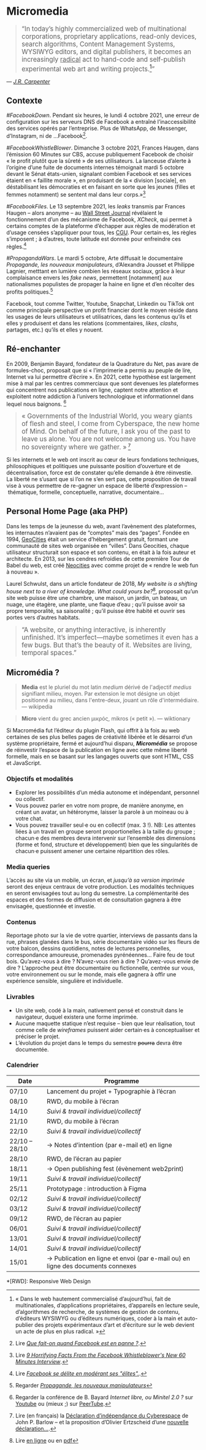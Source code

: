 # Micromedia

> <big markdown=true>“In today’s highly commercialized web of multinational corporations, proprietary applications, read-only devices, search algorithms, Content Management Systems, WYSIWYG editors, and digital publishers, it becomes an increasingly <u>radical</u> act to hand-code and self-publish experimental web art and writing projects.[^jr]”</big>

— _[J.R. Carpenter](http://luckysoap.com/)_

[^jr]: « Dans le web hautement commercialisé d’aujourd’hui, fait de multinationales, d’applications propriétaires, d’appareils en lecture seule, d’algorithmes de recherche, de systèmes de gestion de contenu, d’éditeurs WYSIWYG ou d’éditeurs numériques, coder à la main et ­auto-publier des projets expérimentaux d’art et d’écriture sur le web devient un acte de plus en plus radical. »

## Contexte

_\#FacebookDown_. Pendant six heures, le lundi 4 octobre 2021, une erreur de configuration sur les serveurs DNS de Facebook a entraîné l’inaccessibilité des services opérés par l’entreprise. Plus de WhatsApp, de Messenger, d’Instagram, ni de …Facebook[^panne].

_\#FacebookWhistleBlower_. Dimanche 3 octobre 2021, Frances Haugen, dans l’émission 60 Minutes sur CBS, accuse publiquement Facebook de choisir « le profit plutôt que la sûreté » de ses utilisateurs. La lanceuse d’alerte à l’origine d’une fuite de documents internes témoignait mardi 5 octobre devant le Sénat états-unien, signalant combien Facebook et ses services étaient en « faillite morale », en produisant de la « division \[sociale\], en déstabilisant les démocraties et en faisant en sorte que les jeunes (filles et femmes notamment) se sentent mal dans leur corps.»[^gizmodo]

_\#FacebookFiles_. Le 13 septembre 2021, les _leaks_ transmis par Frances Haugen – alors anonyme – au [Wall Street Journal](https://www.wsj.com/articles/facebook-files-xcheck-zuckerberg-elite-rules-11631541353?mod=djemalertNEWS) révélaient le fonctionnement d’un des mécanisme de Facebook, _XCheck_, qui permet à certains comptes de la plateforme d’échapper aux règles de modération et d’usage censées s’appliquer pour tous, les [CGU](https://www.facebook.com/terms/). Pour certain·es, les règles s’imposent ; à d’autres, toute latitude est donnée pour enfreindre ces règles.[^fb]

_\#PropagandaWars_. Le mardi 5 octobre, Arte diffusait le documentaire _Propagande, les nouveaux manipulateurs_, d’Alexandra Jousset et Philippe Lagnier, metttant en lumière combien les réseaux sociaux, grâce à leur complaisance envers les _fake news_, permettent \[notamment\] aux nationalismes populistes de propager la haine en ligne et d’en récolter des profits politiques.[^arte]

Facebook, tout comme Twitter, Youtube, Snapchat, Linkedin ou TikTok ont comme principale perspective un profit financier dont le moyen réside dans les usages de leurs utilisateurs et utilisatrices, dans les contenus qu’ils et elles y produisent et dans les relations (commentaires, *likes*, *clashs*, partages, etc.) qu’ils et elles y nouent.

[^panne]: Lire [_Que fait-on quand Facebook est en panne ?_](https://www.affordance.info/mon_weblog/2021/10/coup-de-la-facebook-panne.html).
[^gizmodo]: Lire [_9 Horrifying Facts From the Facebook Whistleblower's New 60 Minutes Interview_](https://gizmodo.com/9-horrifying-facts-from-the-facebook-whistleblowers-new-1847791184).
[^fb]: Lire [_Facebook se délite en modérant ses "élites"._](https://www.affordance.info/mon_weblog/2021/09/facebook-vip-xcheck.html).
[^arte]: Regarder [_Propagande, les nouveaux manipulateurs_](https://www.arte.tv/fr/videos/098157-000-A/propagande-les-nouveaux-manipulateurs/)



## Ré-enchanter
En 2009, Benjamin Bayard, fondateur de la Quadrature du Net, pas avare de formules-choc, proposait que si « l’imprimerie a permis au peuple de lire, Internet va lui permettre d’écrire ».
En 2021, cette hypothèse est largement mise à mal par les centres commerciaux que sont devenues les plateformes qui concentrent nos publications en ligne, captent notre attention et exploitent notre addiction à l’univers technologique et informationnel dans lequel nous baignons. [^BB]

[^BB]: Regarder la conférence de B. Bayard _Internet libre, ou Minitel 2.0 ?_ sur [Youtube](https://www.youtube.com/watch?v=AoRGoQ76PK8) ou (mieux ;) sur [PeerTube](https://peertube.social/videos/watch/9a8642c0-62f0-4060-95e4-088de9c5db00).

> <big> « Governments of the Industrial World, you weary giants of flesh and steel, I come from Cyberspace, the new home of Mind. On behalf of the future, I ask you of the past to leave us alone. You are not welcome among us. You have no sovereignty where we gather. »</big> [^cyber]

Si les internets et le web ont inscrit au cœur de leurs fondations techniques, philosophiques et politiques une puissante position d’ouverture et de décentralisation, force est de constater qu’elle demande à être réinvestie. La liberté ne s’usant que si l’on ne s’en sert pas, cette proposition de travail vise à vous permettre de re-gagner un espace de liberté d’expression – thématique, formelle, conceptuelle, narrative, documentaire…

[^cyber]: Lire (en français) la [Déclaration d’indépendance du Cyberespace](http://editions-hache.com/essais/barlow/barlow2.html) de John P. Barlow – et la proposition d’Olivier Ertzscheid d’une [nouvelle déclaration…](https://www.liberation.fr/debats/2018/02/09/une-nouvelle-declaration-d-independance-du-cyberespace_1628377/).


## Personal Home Page (aka PHP)

Dans les temps de la jeunesse du web, avant l’avènement des plateformes, les internautes n’avaient pas de “comptes” mais des “pages”. Fondée en 1994, [GeoCities](https://en.wikipedia.org/wiki/Yahoo!_GeoCities) était un service d’hébergement gratuit, formant une communauté de sites web organisée en “villes”. Dans Geocities, chaque utilisateur structurait son espace et son contenu, en était à la fois auteur et architecte. En 2013, sur les cendres refroidies de cette première Tour de Babel du web, est créé [Neocities](https://neocities.org/) avec comme projet de « rendre le web fun à nouveau ».

Laurel Schwulst, dans un article fondateur de 2018, _My website is a shifting house next to a river of knowledge. What could yours be?_[^laurel], proposait qu’un site web puisse être une chambre, une maison, un jardin, un bateau, un nuage, une étagère, une plante, une flaque d’eau ; qu’il puisse avoir sa propre temporalité, sa saisonalité ; qu’il puisse être habité et ouvrir ses portes vers d’autres habitats. 

> <big> “A website, or anything interactive, is inherently unfinished. It’s imperfect—maybe sometimes it even has a few bugs. But that’s the beauty of it. Websites are living, temporal spaces.”</big>

[^laurel]: Lire [en ligne](https://thecreativeindependent.com/essays/laurel-schwulst-my-website-is-a-shifting-house-next-to-a-river-of-knowledge-what-could-yours-be/) ou en [pdf](laurel-schwulst-my-website-is-a-shifting-house-next-to-a-river-of-knowledge-what-could-yours-be.pdf)


## Micromédia ?

> **Media** est le pluriel du mot latin _medium_ dérivé de l'adjectif _medius_ signifiant milieu, moyen. Par extension le mot désigne un objet positionné au milieu, dans l'entre-deux, jouant un rôle d'intermédiaire. — wikipedia

> **Micro** vient du grec ancien μικρός, mikros (« petit »). — wiktionary

Si Macromédia fut l’éditeur du plugin Flash, qui offrit à la fois au web certaines de ses plus belles pages de créativité libérée et le désarroi d’un système propriétaire, fermé et aujourd’hui disparu, ***Micromédia*** se propose de réinvestir l’espace de la publication en ligne avec cette même liberté formelle, mais en se basant sur les langages ouverts que sont HTML, CSS et JavaScript.

### Objectifs et modalités

* Explorer les possibilités d’un média autonome et indépendant, personnel ou collectif. 
* Vous pouvez parler en votre nom propre, de manière anonyme, en créant un avatar, un hétéronyme, laisser la parole à un moineau ou à votre chat.
* Vous pouvez travailler seul·e ou en collectif (max. 3 !). NB: Les attentes liées à un travail en groupe seront proportionelles à la taille du groupe ; chacun·e des membres devra intervenir sur l’ensemble des dimensions (forme et fond, structure et développement) bien que les singularités de chacun·e puissent amener une certaine répartition des rôles.

### Media queries

L’accès au site via un mobile, un écran, et _jusqu’à sa version imprimée_ seront des enjeux centraux de votre production. Les modalités techniques en seront envisagées tout au long du semestre.
La complémentarité des espaces et des formes de diffusion et de consultation gagnera à être envisagée, questionnée et investie.

### Contenus 

Reportage photo sur la vie de votre quartier, interviews de passants dans la rue, phrases glanées dans le bus, série documentaire vidéo sur les fleurs de votre balcon, dessins quotidiens, notes de lectures personnelles, correspondance amoureuse, promenades pyrénéennes… Faire feu de tout bois. Qu’avez-vous à dire ? N’avez-vous rien à dire ? Qu’avez-vous envie de dire ?
L’approche peut être documentaire ou fictionnelle, centrée sur vous, votre environnement ou sur le monde, mais elle gagnera à offir une expérience sensible, singulière et individuelle.

### Livrables
* Un site web, codé à la main, nativement pensé et construit dans le navigateur, duquel existera une forme imprimée.
* Aucune maquette statique n’est requise – bien que leur réalisation, tout comme celle de _wireframes_ puissent aider certain·es à conceptualiser et préciser le projet.
* L’évolution du projet dans le temps du semestre ~~pourra~~ devra être documentée.

### Calendrier
| Date | Programme  |
| --- | --- |
| 07/10 | Lancement du projet + Typographie à l’écran |
| 08/10 | RWD, du mobile à l’écran |
| 14/10 | _Suivi & travail individuel/collectif_ |
| 21/10 | RWD, du mobile à l’écran |
| 22/10 | _Suivi & travail individuel/collectif_ |
| 22/10 – 28/10 | → Notes d’intention (par e-mail et) en ligne |
| 28/10 | RWD, de l’écran au papier  |
| 18/11 | → Open publishing fest (évènement web2print) |
| 19/11 | _Suivi & travail individuel/collectif_ |
| 25/11 | Prototypage : introduction à Figma |
| 02/12 | _Suivi & travail individuel/collectif_ |
| 03/12 | _Suivi & travail individuel/collectif_ |
| 09/12 | RWD, de l’écran au papier |
| 06/01 | _Suivi & travail individuel/collectif_ |
| 13/01 | _Suivi & travail individuel/collectif_ |
| 14/01 | _Suivi & travail individuel/collectif_ |
| 15/01 | → Publication en ligne et envoi (par e-mail ou) en ligne des documents connexes |

*[RWD]: Responsive Web Design